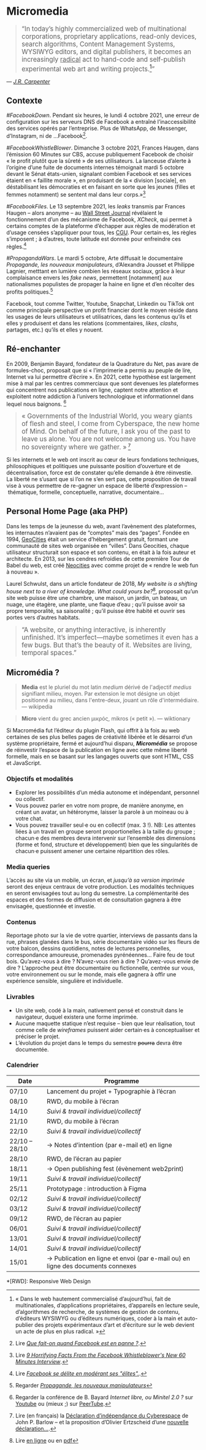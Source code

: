 # Micromedia

> <big markdown=true>“In today’s highly commercialized web of multinational corporations, proprietary applications, read-only devices, search algorithms, Content Management Systems, WYSIWYG editors, and digital publishers, it becomes an increasingly <u>radical</u> act to hand-code and self-publish experimental web art and writing projects.[^jr]”</big>

— _[J.R. Carpenter](http://luckysoap.com/)_

[^jr]: « Dans le web hautement commercialisé d’aujourd’hui, fait de multinationales, d’applications propriétaires, d’appareils en lecture seule, d’algorithmes de recherche, de systèmes de gestion de contenu, d’éditeurs WYSIWYG ou d’éditeurs numériques, coder à la main et ­auto-publier des projets expérimentaux d’art et d’écriture sur le web devient un acte de plus en plus radical. »

## Contexte

_\#FacebookDown_. Pendant six heures, le lundi 4 octobre 2021, une erreur de configuration sur les serveurs DNS de Facebook a entraîné l’inaccessibilité des services opérés par l’entreprise. Plus de WhatsApp, de Messenger, d’Instagram, ni de …Facebook[^panne].

_\#FacebookWhistleBlower_. Dimanche 3 octobre 2021, Frances Haugen, dans l’émission 60 Minutes sur CBS, accuse publiquement Facebook de choisir « le profit plutôt que la sûreté » de ses utilisateurs. La lanceuse d’alerte à l’origine d’une fuite de documents internes témoignait mardi 5 octobre devant le Sénat états-unien, signalant combien Facebook et ses services étaient en « faillite morale », en produisant de la « division \[sociale\], en déstabilisant les démocraties et en faisant en sorte que les jeunes (filles et femmes notamment) se sentent mal dans leur corps.»[^gizmodo]

_\#FacebookFiles_. Le 13 septembre 2021, les _leaks_ transmis par Frances Haugen – alors anonyme – au [Wall Street Journal](https://www.wsj.com/articles/facebook-files-xcheck-zuckerberg-elite-rules-11631541353?mod=djemalertNEWS) révélaient le fonctionnement d’un des mécanisme de Facebook, _XCheck_, qui permet à certains comptes de la plateforme d’échapper aux règles de modération et d’usage censées s’appliquer pour tous, les [CGU](https://www.facebook.com/terms/). Pour certain·es, les règles s’imposent ; à d’autres, toute latitude est donnée pour enfreindre ces règles.[^fb]

_\#PropagandaWars_. Le mardi 5 octobre, Arte diffusait le documentaire _Propagande, les nouveaux manipulateurs_, d’Alexandra Jousset et Philippe Lagnier, metttant en lumière combien les réseaux sociaux, grâce à leur complaisance envers les _fake news_, permettent \[notamment\] aux nationalismes populistes de propager la haine en ligne et d’en récolter des profits politiques.[^arte]

Facebook, tout comme Twitter, Youtube, Snapchat, Linkedin ou TikTok ont comme principale perspective un profit financier dont le moyen réside dans les usages de leurs utilisateurs et utilisatrices, dans les contenus qu’ils et elles y produisent et dans les relations (commentaires, *likes*, *clashs*, partages, etc.) qu’ils et elles y nouent.

[^panne]: Lire [_Que fait-on quand Facebook est en panne ?_](https://www.affordance.info/mon_weblog/2021/10/coup-de-la-facebook-panne.html).
[^gizmodo]: Lire [_9 Horrifying Facts From the Facebook Whistleblower's New 60 Minutes Interview_](https://gizmodo.com/9-horrifying-facts-from-the-facebook-whistleblowers-new-1847791184).
[^fb]: Lire [_Facebook se délite en modérant ses "élites"._](https://www.affordance.info/mon_weblog/2021/09/facebook-vip-xcheck.html).
[^arte]: Regarder [_Propagande, les nouveaux manipulateurs_](https://www.arte.tv/fr/videos/098157-000-A/propagande-les-nouveaux-manipulateurs/)



## Ré-enchanter
En 2009, Benjamin Bayard, fondateur de la Quadrature du Net, pas avare de formules-choc, proposait que si « l’imprimerie a permis au peuple de lire, Internet va lui permettre d’écrire ».
En 2021, cette hypothèse est largement mise à mal par les centres commerciaux que sont devenues les plateformes qui concentrent nos publications en ligne, captent notre attention et exploitent notre addiction à l’univers technologique et informationnel dans lequel nous baignons. [^BB]

[^BB]: Regarder la conférence de B. Bayard _Internet libre, ou Minitel 2.0 ?_ sur [Youtube](https://www.youtube.com/watch?v=AoRGoQ76PK8) ou (mieux ;) sur [PeerTube](https://peertube.social/videos/watch/9a8642c0-62f0-4060-95e4-088de9c5db00).

> <big> « Governments of the Industrial World, you weary giants of flesh and steel, I come from Cyberspace, the new home of Mind. On behalf of the future, I ask you of the past to leave us alone. You are not welcome among us. You have no sovereignty where we gather. »</big> [^cyber]

Si les internets et le web ont inscrit au cœur de leurs fondations techniques, philosophiques et politiques une puissante position d’ouverture et de décentralisation, force est de constater qu’elle demande à être réinvestie. La liberté ne s’usant que si l’on ne s’en sert pas, cette proposition de travail vise à vous permettre de re-gagner un espace de liberté d’expression – thématique, formelle, conceptuelle, narrative, documentaire…

[^cyber]: Lire (en français) la [Déclaration d’indépendance du Cyberespace](http://editions-hache.com/essais/barlow/barlow2.html) de John P. Barlow – et la proposition d’Olivier Ertzscheid d’une [nouvelle déclaration…](https://www.liberation.fr/debats/2018/02/09/une-nouvelle-declaration-d-independance-du-cyberespace_1628377/).


## Personal Home Page (aka PHP)

Dans les temps de la jeunesse du web, avant l’avènement des plateformes, les internautes n’avaient pas de “comptes” mais des “pages”. Fondée en 1994, [GeoCities](https://en.wikipedia.org/wiki/Yahoo!_GeoCities) était un service d’hébergement gratuit, formant une communauté de sites web organisée en “villes”. Dans Geocities, chaque utilisateur structurait son espace et son contenu, en était à la fois auteur et architecte. En 2013, sur les cendres refroidies de cette première Tour de Babel du web, est créé [Neocities](https://neocities.org/) avec comme projet de « rendre le web fun à nouveau ».

Laurel Schwulst, dans un article fondateur de 2018, _My website is a shifting house next to a river of knowledge. What could yours be?_[^laurel], proposait qu’un site web puisse être une chambre, une maison, un jardin, un bateau, un nuage, une étagère, une plante, une flaque d’eau ; qu’il puisse avoir sa propre temporalité, sa saisonalité ; qu’il puisse être habité et ouvrir ses portes vers d’autres habitats. 

> <big> “A website, or anything interactive, is inherently unfinished. It’s imperfect—maybe sometimes it even has a few bugs. But that’s the beauty of it. Websites are living, temporal spaces.”</big>

[^laurel]: Lire [en ligne](https://thecreativeindependent.com/essays/laurel-schwulst-my-website-is-a-shifting-house-next-to-a-river-of-knowledge-what-could-yours-be/) ou en [pdf](laurel-schwulst-my-website-is-a-shifting-house-next-to-a-river-of-knowledge-what-could-yours-be.pdf)


## Micromédia ?

> **Media** est le pluriel du mot latin _medium_ dérivé de l'adjectif _medius_ signifiant milieu, moyen. Par extension le mot désigne un objet positionné au milieu, dans l'entre-deux, jouant un rôle d'intermédiaire. — wikipedia

> **Micro** vient du grec ancien μικρός, mikros (« petit »). — wiktionary

Si Macromédia fut l’éditeur du plugin Flash, qui offrit à la fois au web certaines de ses plus belles pages de créativité libérée et le désarroi d’un système propriétaire, fermé et aujourd’hui disparu, ***Micromédia*** se propose de réinvestir l’espace de la publication en ligne avec cette même liberté formelle, mais en se basant sur les langages ouverts que sont HTML, CSS et JavaScript.

### Objectifs et modalités

* Explorer les possibilités d’un média autonome et indépendant, personnel ou collectif. 
* Vous pouvez parler en votre nom propre, de manière anonyme, en créant un avatar, un hétéronyme, laisser la parole à un moineau ou à votre chat.
* Vous pouvez travailler seul·e ou en collectif (max. 3 !). NB: Les attentes liées à un travail en groupe seront proportionelles à la taille du groupe ; chacun·e des membres devra intervenir sur l’ensemble des dimensions (forme et fond, structure et développement) bien que les singularités de chacun·e puissent amener une certaine répartition des rôles.

### Media queries

L’accès au site via un mobile, un écran, et _jusqu’à sa version imprimée_ seront des enjeux centraux de votre production. Les modalités techniques en seront envisagées tout au long du semestre.
La complémentarité des espaces et des formes de diffusion et de consultation gagnera à être envisagée, questionnée et investie.

### Contenus 

Reportage photo sur la vie de votre quartier, interviews de passants dans la rue, phrases glanées dans le bus, série documentaire vidéo sur les fleurs de votre balcon, dessins quotidiens, notes de lectures personnelles, correspondance amoureuse, promenades pyrénéennes… Faire feu de tout bois. Qu’avez-vous à dire ? N’avez-vous rien à dire ? Qu’avez-vous envie de dire ?
L’approche peut être documentaire ou fictionnelle, centrée sur vous, votre environnement ou sur le monde, mais elle gagnera à offir une expérience sensible, singulière et individuelle.

### Livrables
* Un site web, codé à la main, nativement pensé et construit dans le navigateur, duquel existera une forme imprimée.
* Aucune maquette statique n’est requise – bien que leur réalisation, tout comme celle de _wireframes_ puissent aider certain·es à conceptualiser et préciser le projet.
* L’évolution du projet dans le temps du semestre ~~pourra~~ devra être documentée.

### Calendrier
| Date | Programme  |
| --- | --- |
| 07/10 | Lancement du projet + Typographie à l’écran |
| 08/10 | RWD, du mobile à l’écran |
| 14/10 | _Suivi & travail individuel/collectif_ |
| 21/10 | RWD, du mobile à l’écran |
| 22/10 | _Suivi & travail individuel/collectif_ |
| 22/10 – 28/10 | → Notes d’intention (par e-mail et) en ligne |
| 28/10 | RWD, de l’écran au papier  |
| 18/11 | → Open publishing fest (évènement web2print) |
| 19/11 | _Suivi & travail individuel/collectif_ |
| 25/11 | Prototypage : introduction à Figma |
| 02/12 | _Suivi & travail individuel/collectif_ |
| 03/12 | _Suivi & travail individuel/collectif_ |
| 09/12 | RWD, de l’écran au papier |
| 06/01 | _Suivi & travail individuel/collectif_ |
| 13/01 | _Suivi & travail individuel/collectif_ |
| 14/01 | _Suivi & travail individuel/collectif_ |
| 15/01 | → Publication en ligne et envoi (par e-mail ou) en ligne des documents connexes |

*[RWD]: Responsive Web Design